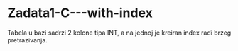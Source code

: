 Zadata1-C---with-index
======================

Tabela u bazi sadrzi 2 kolone tipa INT, a na jednoj je kreiran index radi brzeg pretrazivanja.
